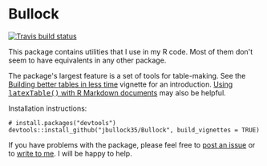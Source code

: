 # Bullock

<!-- badges: start -->
[![Travis build status](https://travis-ci.com/jbullock35/Bullock.svg?branch=master)](https://travis-ci.com/jbullock35/Bullock)
<!-- badges: end -->

This package contains utilities that I use in my R code. Most of them don't 
seem to have equivalents in any other package. 

The package's largest feature is a set of tools for table-making. See 
the [Building better tables in less time](https://jbullock35.github.io/Bullock/tables.html)
vignette for an introduction. [Using <tt>latexTable()</tt> with R Markdown documents](https://jbullock35.github.io/Bullock/tables_RMarkdown.html)
may also be helpful. 

Installation instructions: 

    # install.packages("devtools")
    devtools::install_github("jbullock35/Bullock", build_vignettes = TRUE)

If you have problems with the package, please feel free to [post an issue](https://github.com/jbullock35/Bullock/issues) or to [write to&nbsp;me](mailto:john@johnbullock.org). I will be happy to help.
